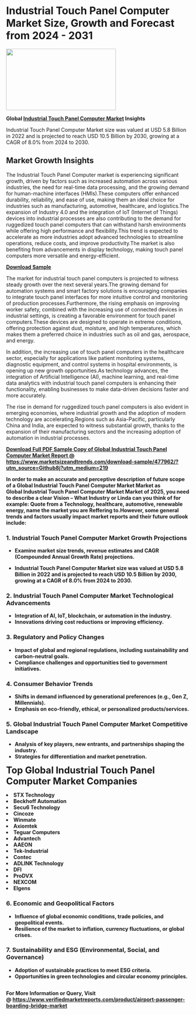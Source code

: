 <H1>Industrial Touch Panel Computer Market Size, Growth and Forecast from 2024 - 2031</H1><img class="aligncenter size-medium wp-image-584254" src="https://thirdeyenews.in/wp-content/uploads/2024/09/Global-Market-Research-300x168.jpeg" alt="" width="300" height="168" /><p><strong>Global&nbsp;<a href="https://www.marketsizeandtrends.com/download-sample/477962/?utm_source=Github8j?utm_medium=219">Industrial Touch Panel Computer Market</a> Insights</strong></p><p>Industrial Touch Panel Computer Market size was valued at USD 5.8 Billion in 2022 and is projected to reach USD 10.5 Billion by 2030, growing at a CAGR of 8.0% from 2024 to 2030.</p><p><h2>Market Growth Insights</h2> <p>The Industrial Touch Panel Computer market is experiencing significant growth, driven by factors such as increased automation across various industries, the need for real-time data processing, and the growing demand for human-machine interfaces (HMIs).These computers offer enhanced durability, reliability, and ease of use, making them an ideal choice for industries such as manufacturing, automotive, healthcare, and logistics.The expansion of Industry 4.0 and the integration of IoT (Internet of Things) devices into industrial processes are also contributing to the demand for ruggedized touch panel computers that can withstand harsh environments while offering high performance and flexibility.This trend is expected to accelerate as more industries adopt advanced technologies to streamline operations, reduce costs, and improve productivity.The market is also benefiting from advancements in display technology, making touch panel computers more versatile and energy-efficient.</p> <p><strong><a href="#">Download Sample</a></strong></p> <p>The market for industrial touch panel computers is projected to witness steady growth over the next several years.The growing demand for automation systems and smart factory solutions is encouraging companies to integrate touch panel interfaces for more intuitive control and monitoring of production processes.Furthermore, the rising emphasis on improving worker safety, combined with the increasing use of connected devices in industrial settings, is creating a favorable environment for touch panel computers.These devices are designed to operate in extreme conditions, offering protection against dust, moisture, and high temperatures, which makes them a preferred choice in industries such as oil and gas, aerospace, and energy.</p> <p>In addition, the increasing use of touch panel computers in the healthcare sector, especially for applications like patient monitoring systems, diagnostic equipment, and control systems in hospital environments, is opening up new growth opportunities.As technology advances, the integration of Artificial Intelligence (AI), machine learning, and real-time data analytics with industrial touch panel computers is enhancing their functionality, enabling businesses to make data-driven decisions faster and more accurately.</p> <p>The rise in demand for ruggedized touch panel computers is also evident in emerging economies, where industrial growth and the adoption of modern technology are accelerating.Regions such as Asia-Pacific, particularly China and India, are expected to witness substantial growth, thanks to the expansion of their manufacturing sectors and the increasing adoption of automation in industrial processes.</p> <p><strong><a href="#"></p><p><span class=""><strong>Download Full PDF Sample Copy of Global Industrial Touch Panel Computer Market Report</strong> @ <a href="https://www.marketsizeandtrends.com/download-sample/477962/?utm_source=Github8j?utm_medium=219" target="_blank">https://www.marketsizeandtrends.com/download-sample/477962/?utm_source=Github8j?utm_medium=219</a></span></p><p>In order to make an accurate and perceptive description of future scope of a Global&nbsp;Industrial Touch Panel Computer Market Market as Global&nbsp;Industrial Touch Panel Computer Market Market of 2025, you need to describe a clear Vision &ndash; What Industry or Linda can you think of for example: Quote from a Technology, healthcare, automotive, renewable energy, name the market you are Reffering to.However, some general trends and factors usually impact market reports and their future outlook include:</p><h3>1.&nbsp;<strong>Industrial Touch Panel Computer Market Growth Projections</strong></h3><ul><li>Examine market size trends, revenue estimates and CAGR (Compounded Annual Growth Rate) projections.</li><li><p>Industrial Touch Panel Computer Market size was valued at USD 5.8 Billion in 2022 and is projected to reach USD 10.5 Billion by 2030, growing at a CAGR of 8.0% from 2024 to 2030.</p></li></ul><h3>2.&nbsp;<strong>Industrial Touch Panel Computer Market Technological Advancements</strong></h3><ul><li>Integration of AI, IoT, blockchain, or automation in the industry.</li><li>Innovations driving cost reductions or improving efficiency.</li></ul><h3>3.&nbsp;<strong>Regulatory and Policy Changes</strong></h3><ul><li>Impact of global and regional regulations, including sustainability and carbon-neutral goals.</li><li>Compliance challenges and opportunities tied to government initiatives.</li></ul><h3>4.&nbsp;<strong>Consumer Behavior Trends</strong></h3><ul><li>Shifts in demand influenced by generational preferences (e.g., Gen Z, Millennials).</li><li>Emphasis on eco-friendly, ethical, or personalized products/services.</li></ul><h3>5.&nbsp;<strong>Global Industrial Touch Panel Computer Market Competitive Landscape</strong></h3><ul><li>Analysis of key players, new entrants, and partnerships shaping the industry.</li><li>Strategies for differentiation and market penetration.</li></ul><p data-pm-slice="1 1 []"><span style="color: inherit; font-family: inherit; font-size: 25px;">Top Global Industrial Touch Panel Computer Market Companies</span></p><div class="" data-test-id=""><p><li>STX Technology</li><li> Beckhoff Automation</li><li> Secu6 Technology</li><li> Cincoze</li><li> Winmate</li><li> Axiomtek</li><li> Teguar Computers</li><li> Advantech</li><li> AAEON</li><li> Tek-Industrial</li><li> Contec</li><li> ADLINK Technology</li><li> DFI</li><li> ProDVX</li><li> NEXCOM</li><li> Elgens</li></p></div><h3>6.&nbsp;<strong>Economic and Geopolitical Factors</strong></h3><ul><li>Influence of global economic conditions, trade policies, and geopolitical events.</li><li>Resilience of the market to inflation, currency fluctuations, or global crises.</li></ul><h3>7.&nbsp;<strong>Sustainability and ESG (Environmental, Social, and Governance)</strong></h3><ul><li>Adoption of sustainable practices to meet ESG criteria.</li><li>Opportunities in green technologies and circular economy principles.</li></ul><h2><strong style="font-size: 14px;">For More Information or Query, Visit @&nbsp;</strong><a style="background-color: #ffffff; font-size: 14px;" href="https://www.marketsizeandtrends.com/report/industrial-touch-panel-computer-market/" target="_blank">https://www.verifiedmarketreports.com/product/airport-passenger-boarding-bridge-market</a></h2>